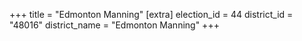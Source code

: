 +++
title = "Edmonton Manning"
[extra]
election_id = 44
district_id = "48016"
district_name = "Edmonton Manning"
+++
